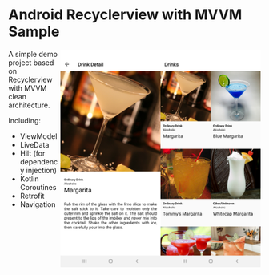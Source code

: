 # Android Recyclerview with MVVM Sample

<img align="right" src="./image/drink.jpg" width="200">
<img align="right" src="./image/drink-d.jpg" width="200">

A simple demo project based on Recyclerview with MVVM clean architecture.

Including:
 * ViewModel
 * LiveData
 * Hilt (for dependency injection)
 * Kotlin Coroutines
 * Retrofit
 * Navigation
 